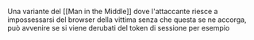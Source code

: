 Una variante del [[Man in the Middle]] dove l'attaccante riesce a impossessarsi del browser della vittima senza che questa se ne accorga, può avvenire se si viene derubati del token di sessione per esempio